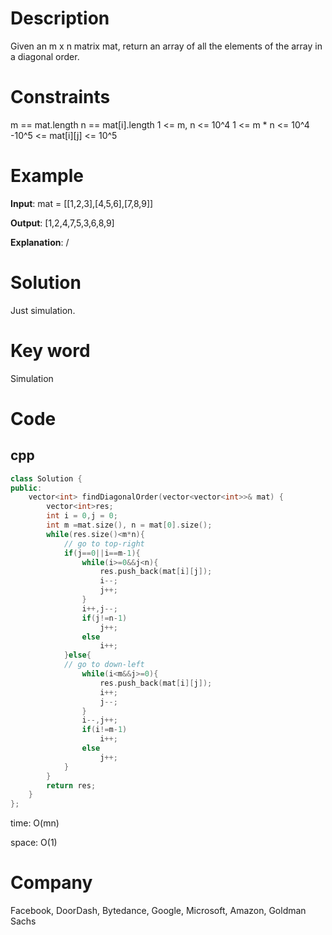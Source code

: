 # Description
Given an m x n matrix mat, return an array of all the elements of the array in a diagonal order.

# Constraints
m == mat.length
n == mat[i].length
1 <= m, n <= 10^4
1 <= m * n <= 10^4
-10^5 <= mat[i][j] <= 10^5


# Example
**Input**: mat = [[1,2,3],[4,5,6],[7,8,9]]


**Output**: [1,2,4,7,5,3,6,8,9]

**Explanation**: /

# Solution
Just simulation.

# Key word
Simulation

# Code

## cpp
```cpp
class Solution {
public:
    vector<int> findDiagonalOrder(vector<vector<int>>& mat) {
        vector<int>res;
        int i = 0,j = 0;
        int m =mat.size(), n = mat[0].size();
        while(res.size()<m*n){
            // go to top-right
            if(j==0||i==m-1){
                while(i>=0&&j<n){
                    res.push_back(mat[i][j]);
                    i--;
                    j++;
                }
                i++,j--;
                if(j!=n-1)
                    j++;
                else
                    i++;
            }else{
            // go to down-left
                while(i<m&&j>=0){
                    res.push_back(mat[i][j]);
                    i++;
                    j--;
                }
                i--,j++;
                if(i!=m-1)
                    i++;
                else
                    j++;
            }
        }
        return res;
    }
};

```
time: O(mn)


space: O(1)

# Company
Facebook, DoorDash, Bytedance, Google, Microsoft, Amazon, Goldman Sachs